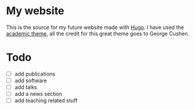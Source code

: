 # My website

This is the source for my future website made with [Hugo](https://gohugo.io).
I have used the [academic theme](https://github.com/gcushen/hugo-academic), all the
credit for this great theme goes to George Cushen.

# Todo
- [ ] add publications
- [ ] add software
- [ ] add talks
- [ ] add a news section
- [ ] add teaching related stuff
